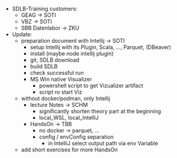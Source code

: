 - SDLB-Training customers: 
	+ GEAG -> SOTI
	+ VBZ -> SOTI 
	+ SBB Datenlabor -> ZKU
- Update:
	+ preparation document with Intellij -> SOTI
		* setup Intellij with its Plugin, Scala, ..., Parquet, (DBeaver)
		* install  (maybe node intellij plugin)
		* git, SDLB download
		* build SDLB
		* check successful run
		* MS Win native Visualizer
			- powershell script to get Vizualizer artifact
			- script ro start Viz
	+ without docker/podman, only Intellij
		* lecture Notes -> SCHM
		  + significantly shorten theory part at the beginning
          + local_WSL, local_IntelliJ
		* HandsOn -> TBB
			- no docker -> parquet, ...
			+ config / envConfig separation
              + in IntelliJ select output path via env Variable
	+ add short exercises for more HandsOn
